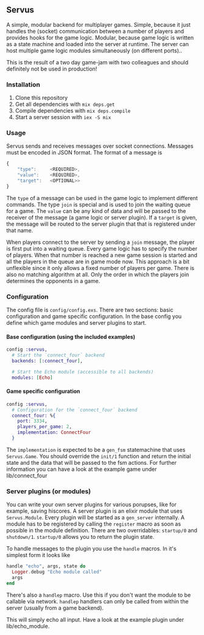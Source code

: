 ## Servus

A simple, modular backend for multiplayer games. Simple, because it just handles the (socket) communication between a number
of players and provides hooks for the game logic. Modular, because game logic is written as a state machine and loaded into
the server at runtime. The server can host multiple game logic modules simultaneously (on different ports)..

This is the result of a two day game-jam with two colleagues and should definitely not be used in production!

### Installation

1. Clone this repository
2. Get all dependencies with `mix deps.get`
3. Compile dependencies with `mix deps.compile`
4. Start a server session with `iex -S mix`

### Usage

Servus sends and receives messages over socket connections. Messages must be encoded in JSON format. The format of
a message is

```javascript
{
    "type":     <REQUIRED>,
    "value":    <REQUIRED>,
    "target":   <OPTIONAL>>
}
```

The `type` of a message can be used in the game logic to implement different commands. The type `join` is special and is used
to join the waiting queue for a game. The `value` can be any kind of data and will be passed to the receiver of the message
(a game logic or server plugin). If a `target` is given, the message will be routed to the server plugin that that is 
registered under that name.

When players connect to the server by sending a `join` message, the player is first put into a waiting queue. Every game logic has
to specify the number of players. When that number is reached a new game session is started and all the players in the queue are in
game mode now. This approach is a bit unflexible since it only allows a fixed number of players per game. There is also no matching
algorithm at all. Only the order in which the players join determines the opponents in a game.

### Configuration

The config file is `config/config.exs`. There are two sections: basic configuration and game specific configuration. In the base config
you define which game modules and server plugins to start.

#### Base configuration (using the included examples)

```elixir
config :servus, 
  # Start the `connect_four` backend
  backends: [:connect_four],

  # Start the Echo module (accessible to all backends)
  modules: [Echo]
```

#### Game specific configuration

```elixir
config :servus,
  # Configuration for the `connect_four` backend
  connect_four: %{
    port: 3334,
    players_per_game: 2,
    implementation: ConnectFour
  }
```

The `implementation` is expected to be a `gen_fsm` statemachine that uses `Servus.Game`. You should override the `init/1` function and return
the initial state and the data that will be passed to the fsm actions. For further information you can have a look at the example game under
lib/connect_four

### Server plugins (or modules)

You can write your own server plugins for various porupses, like for example, saving hiscores. A server plugin is an elixir module that uses `Servus.Module`.
Every plugin will be started as a `gen_server` internally. A module has to be registered by calling the `register` macro as soon as possible in the module
definition. There are two overridables: `startup/0` and `shutdown/1`. `startup/0` allows you to return the plugin state.

To handle messages to the plugin you use the `handle` macros. In it's simplest form it looks like

```elixir
handle "echo", args, state do
  Logger.debug "Echo module called"
  args
end
```

There's also a `handlep` macro. Use this if you don't want the module to be callable via network. `handlep` handlers can only be called from within
the server (usually from a game backend).

This will simply echo all input. Have a look at the example plugin under lib/echo_module.

